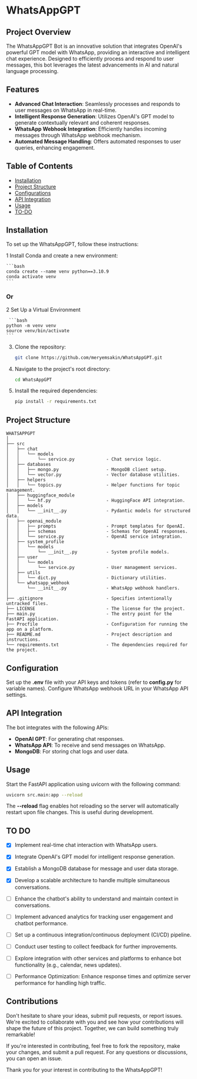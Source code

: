 # WhatsAppGPT

## Project Overview

The WhatsAppGPT Bot is an innovative solution that integrates OpenAI's powerful GPT model with WhatsApp, providing an interactive and intelligent chat experience. Designed to efficiently process and respond to user messages, this bot leverages the latest advancements in AI and natural language processing.

## Features

- **Advanced Chat Interaction**: Seamlessly processes and responds to user messages on WhatsApp in real-time.
- **Intelligent Response Generation**: Utilizes OpenAI's GPT model to generate contextually relevant and coherent responses.
- **WhatsApp Webhook Integration**: Efficiently handles incoming messages through WhatsApp webhook mechanism.
- **Automated Message Handling**: Offers automated responses to user queries, enhancing engagement.


## Table of Contents

- [Installation](#installation)
- [Project Structure](#project-structure)
- [Configurations](#configurations)
- [API Integration](#api-integration)
- [Usage](#usage)
- [TO-DO](#to-do)

## Installation

To set up the WhatsAppGPT, follow these instructions:

1 Install Conda and create a new environment:

    ```bash
    conda create --name venv python==3.10.9
    conda activate venv
    ```

### Or

2 Set Up a Virtual Environment

     ```bash
    python -m venv venv
    source venv/bin/activate
    ```

3. Clone the repository:

    ```bash
    git clone https://github.com/meryemsakin/WhatsAppGPT.git
    ```

4. Navigate to the project's root directory:

    ```bash
    cd WhatsAppGPT
    ```

5. Install the required dependencies:

    ```bash
    pip install -r requirements.txt
    ```

## Project Structure

```
WHATSAPPGPT
│
├── src
│   ├── chat
│   │   └── models
│   │       └── service.py            - Chat service logic.
│   ├── databases
│   │   ├── mongo.py                  - MongoDB client setup.
│   │   └── vector.py                 - Vector database utilities.
│   ├── helpers
│   │   └── topics.py                 - Helper functions for topic management.
│   ├── huggingface_module
│   │   └── hf.py                     - HuggingFace API integration.
│   ├── models
│   │   └── __init__.py               - Pydantic models for structured data.
│   ├── openai_module
│   │   ├── prompts                   - Prompt templates for OpenAI.
│   │   ├── schemas                   - Schemas for OpenAI responses.
│   │   └── service.py                - OpenAI service integration.
│   ├── system_profile
│   │   └── models
│   │       └── __init__.py           - System profile models.
│   ├── user
│   │   └── models
│   │       └── service.py            - User management services.
│   ├── utils
│   │   └── dict.py                   - Dictionary utilities.
│   └── whatsapp_webhook
│       └── __init__.py               - WhatsApp webhook handlers.
│
├── .gitignore                        - Specifies intentionally untracked files.
├── LICENSE                           - The license for the project.
├── main.py                           - The entry point for the FastAPI application.
├── Procfile                          - Configuration for running the app on a platform.
├── README.md                         - Project description and instructions.
└── requirements.txt                  - The dependencies required for the project.
```

## Configuration

Set up the **.env** file with your API keys and tokens (refer to **config.py** for variable names).
Configure WhatsApp webhook URL in your WhatsApp API settings.

## API Integration
The bot integrates with the following APIs:

- **OpenAI GPT**: For generating chat responses.
- **WhatsApp API**: To receive and send messages on WhatsApp.
- **MongoDB**: For storing chat logs and user data.

## Usage
Start the FastAPI application using uvicorn with the following command:

```bash
uvicorn src.main:app --reload
```

The **--reload** flag enables hot reloading so the server will automatically restart upon file changes. This is useful during development.

## TO DO

- [x] Implement real-time chat interaction with WhatsApp users.
- [x] Integrate OpenAI's GPT model for intelligent response generation.
- [x] Establish a MongoDB database for message and user data storage.
- [x] Develop a scalable architecture to handle multiple simultaneous conversations.
- [ ] Enhance the chatbot's ability to understand and maintain context in conversations.
- [ ] Implement advanced analytics for tracking user engagement and chatbot performance.
- [ ] Set up a continuous integration/continuous deployment (CI/CD) pipeline.
- [ ] Conduct user testing to collect feedback for further improvements.
- [ ] Explore integration with other services and platforms to enhance bot functionality (e.g., calendar, news updates).
- [ ] Performance Optimization: Enhance response times and optimize server performance for handling high traffic.


## Contributions
Don't hesitate to share your ideas, submit pull requests, or report issues. We're excited to collaborate with you and see how your contributions will shape the future of this project. Together, we can build something truly remarkable!

If you're interested in contributing, feel free to fork the repository, make your changes, and submit a pull request. For any questions or discussions, you can open an issue.

Thank you for your interest in contributing to the WhatsAppGPT!
